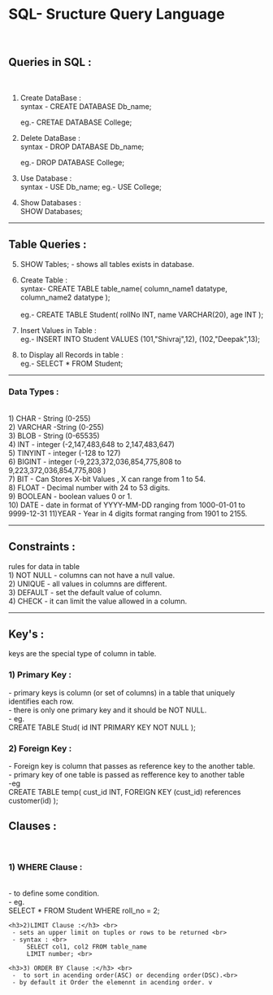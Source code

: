<h1>SQL- Sructure Query Language</h1> <br>

<h2>Queries in SQL :</h2> <br>

1. Create DataBase : <br>
   syntax - CREATE DATABASE Db_name; <br>

   eg.- CRETAE DATABASE College; <br>

2. Delete DataBase : <br>
   syntax - DROP DATABASE Db_name; <br>

   eg.- DROP DATABASE College; <br>

3. Use Database : <br>
   syntax - USE Db_name;
   eg.- USE College;

4) Show Databases : <br>
   SHOW Databases;

<hr>
 <h2>Table Queries :</h2>

5. SHOW Tables; - shows all tables exists in database. <br>

6) Create Table : <br>
   syntax- CREATE TABLE table_name(
   column_name1 datatype,
   column_name2 datatype
   ); <br><br>
   eg.- CREATE TABLE Student(
   rollNo INT,
   name VARCHAR(20),
   age INT
   );
   <br>

7) Insert Values in Table : <br>
   eg.- INSERT INTO Student
   VALUES
   (101,"Shivraj",12),
   (102,"Deepak",13); <br>

8) to Display all Records in table : <br>
eg.- SELECT \* FROM Student;
<hr>

<h3>Data Types :</h3> <br>
    1) CHAR - String (0-255) <br>
    2) VARCHAR -String (0-255) <br>
    3) BLOB - String (0-65535) <br>
    4) INT - integer (-2,147,483,648 to 2,147,483,647) <br>
    5) TINYINT - integer (-128 to 127)<br>
    6) BIGINT - integer (-9,223,372,036,854,775,808 to 9,223,372,036,854,775,808 ) <br>
    7) BIT - Can Stores X-bit Values , X can range from 1 to 54. <br>
    8) FLOAT - Decimal number with 24 to 53 digits.<br>
    9) BOOLEAN - boolean values 0 or 1. <br>
    10) DATE - date in format of YYYY-MM-DD ranging from 1000-01-01 to 9999-12-31
    11)YEAR - Year in 4 digits format ranging from 1901 to 2155.
<hr>

<h2>Constraints :</h2> rules for data in table
<br>
    1) NOT NULL - columns can not have a null value. <br>
    2) UNIQUE - all values in columns are different.  <br> 
    3) DEFAULT - set the default value of column.  <br>
    4) CHECK - it can limit the value allowed in a column. <br>
<hr>
<h2>Key's :</h2>keys are the special type of column in table. <br>
<h3>1) Primary Key :</h3> 
    - primary keys is column (or set of columns) in a table that uniquely identifies each row. <br>
    - there is only one primary key and it should be NOT NULL. <br>
    - eg.  <br>
         CREATE TABLE Stud(
            id INT PRIMARY KEY 
            NOT NULL 
         );
<h3>2) Foreign Key :</h3>
    - Foreign key is column that passes as reference key to the another table.<br>
    - primary key of one table is passed as refference key to another table <br>
    -eg <br>
    CREATE TABLE temp(
      cust_id INT,
      FOREIGN KEY (cust_id) references customer(id)
    );
    <br>
    <h2> Clauses :</h2><br>
    <h3>1) WHERE Clause :</h3><br>
     - to define some condition. <br>
     - eg. <br>
        SELECT * FROM Student
        WHERE roll_no = 2;<br>

    <h3>2)LIMIT Clause :</h3> <br>
     - sets an upper limit on tuples or rows to be returned <br>
     - syntax : <br>
         SELECT col1, col2 FROM table_name
         LIMIT number; <br>

    <h3>3) ORDER BY Clause :</h3> <br>
     -  to sort in acending order(ASC) or decending order(DSC).<br>
     - by default it Order the elemennt in acending order. v
